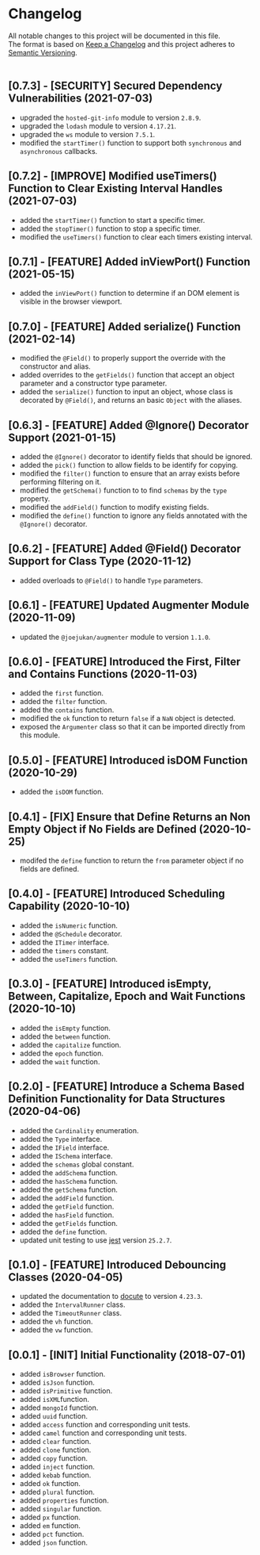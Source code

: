# Changelog
All notable changes to this project will be documented in this file.<br/>
The format is based on [Keep a Changelog](http://keepachangelog.com/en/1.0.0/)
and this project adheres to [Semantic Versioning](http://semver.org/spec/v2.0.0.html).<br/><br/>

## [0.7.3] - [SECURITY] Secured Dependency Vulnerabilities (2021-07-03)
* upgraded the `hosted-git-info` module to version `2.8.9`.
* upgraded the `lodash` module to version `4.17.21`.
* upgraded the `ws` module to version `7.5.1`.
* modified the `startTimer()` function to support both `synchronous` and `asynchronous` callbacks.

## [0.7.2] - [IMPROVE] Modified useTimers() Function to Clear Existing Interval Handles (2021-07-03)
* added the `startTimer()` function to start a specific timer.
* added the `stopTimer()` function to stop a specific timer.
* modified the `useTimers()` function to clear each timers existing interval.

## [0.7.1] - [FEATURE] Added inViewPort() Function (2021-05-15)
* added the `inViewPort()` function to determine if an DOM element is visible in the browser viewport.

## [0.7.0] - [FEATURE] Added serialize() Function (2021-02-14)
* modified the `@Field()` to properly support the override with the constructor and alias.
* added overrides to the `getFields()` function that accept an object parameter and a constructor type parameter.
* added the `serialize()` function to input an object, whose class is decorated by `@Field()`, and returns an basic `Object` with the aliases.

## [0.6.3] - [FEATURE] Added @Ignore() Decorator Support (2021-01-15)
* added the `@Ignore()` decorator to identify fields that should be ignored.
* added the `pick()` function to allow fields to be identify for copying.
* modified the `filter()` function to ensure that an array exists before performing filtering on it.
* modified the `getSchema()` function to to find `schemas` by the `type` property.
* modified the `addField()` function to modify existing fields.
* modified the `define()` function to ignore any fields annotated with the `@Ignore()` decorator.

## [0.6.2] - [FEATURE] Added @Field() Decorator Support for Class Type (2020-11-12)
* added overloads to `@Field()` to handle `Type` parameters.

## [0.6.1] - [FEATURE] Updated Augmenter Module (2020-11-09)
* updated the `@joejukan/augmenter` module to version `1.1.0`.

## [0.6.0] - [FEATURE] Introduced the First, Filter and Contains Functions (2020-11-03)
* added the `first` function.
* added the `filter` function.
* added the `contains` function.
* modified the `ok` function to return `false` if a `NaN` object is detected.
* exposed the `Argumenter` class so that it can be imported directly from this module.

## [0.5.0] - [FEATURE] Introduced isDOM Function (2020-10-29)
* added the `isDOM` function.

## [0.4.1] - [FIX] Ensure that Define Returns an Non Empty Object if No Fields are Defined (2020-10-25)
* modifed the `define` function to return the `from` parameter object if no fields are defined.

## [0.4.0] - [FEATURE] Introduced Scheduling Capability (2020-10-10)
* added the `isNumeric` function.
* added the `@Schedule` decorator.
* added the `ITimer` interface.
* added the `timers` constant.
* added the `useTimers` function.

## [0.3.0] - [FEATURE] Introduced isEmpty, Between, Capitalize, Epoch and Wait Functions (2020-10-10)
* added the `isEmpty` function.
* added the `between` function.
* added the `capitalize` function.
* added the `epoch` function.
* added the `wait` function.

## [0.2.0] - [FEATURE] Introduce a Schema Based Definition Functionality for Data Structures (2020-04-06)
* added the `Cardinality` enumeration.
* added the `Type` interface.
* added the `IField` interface.
* added the `ISchema` interface.
* added the `schemas` global constant.
* added the `addSchema` function.
* added the `hasSchema` function.
* added the `getSchema` function.
* added the `addField` function.
* added the `getField` function.
* added the `hasField` function.
* added the `getFields` function.
* added the `define` function.
* updated unit testing to use [jest](https://www.npmjs.com/package/jest) version `25.2.7`.

## [0.1.0] - [FEATURE] Introduced Debouncing Classes (2020-04-05)
* updated the documentation to [docute](https://www.npmjs.com/package/docute) to version `4.23.3`.
* added the `IntervalRunner` class.
* added the `TimeoutRunner` class.
* added the `vh` function.
* added the `vw` function.

## [0.0.1] - [INIT] Initial Functionality (2018-07-01)
* added `isBrowser` function.
* added `isJson` function.
* added `isPrimitive` function.
* added `isXML`function.
* added `mongoId` function.
* added `uuid` function.
* added `access` function and corresponding unit tests.
* added `camel` function and corresponding unit tests.
* added `clear` function.
* added `clone` function.
* added `copy` function.
* added `inject` function.
* added `kebab` function.
* added `ok` function.
* added `plural` function.
* added `properties` function.
* added `singular` function.
* added `px` function.
* added `em` function.
* added `pct` function.
* added `json` function.